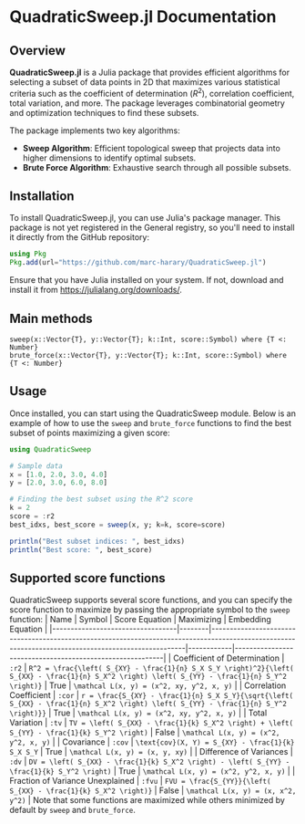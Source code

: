 # QuadraticSweep.jl Documentation

## Overview

**QuadraticSweep.jl** is a Julia package that provides efficient algorithms for selecting a subset of data points in 2D that maximizes various statistical criteria such as the coefficient of determination ($R^2$), correlation coefficient, total variation, and more. The package leverages combinatorial geometry and optimization techniques to find these subsets.

The package implements two key algorithms:
- **Sweep Algorithm**: Efficient topological sweep that projects data into higher dimensions to identify optimal subsets.
- **Brute Force Algorithm**: Exhaustive search through all possible subsets.

## Installation

To install QuadraticSweep.jl, you can use Julia's package manager. This package is not yet registered in the General registry, so you'll need to install it directly from the GitHub repository:

```julia
using Pkg
Pkg.add(url="https://github.com/marc-harary/QuadraticSweep.jl")
```

Ensure that you have Julia installed on your system. If not, download and install it from https://julialang.org/downloads/.

## Main methods
```@docs
sweep(x::Vector{T}, y::Vector{T}; k::Int, score::Symbol) where {T <: Number}
brute_force(x::Vector{T}, y::Vector{T}; k::Int, score::Symbol) where {T <: Number}
```

## Usage 
Once installed, you can start using the QuadraticSweep module. Below is an example of how to use the `sweep` and `brute_force` functions to find the best subset of points maximizing a given score:

```julia
using QuadraticSweep

# Sample data
x = [1.0, 2.0, 3.0, 4.0]
y = [2.0, 3.0, 6.0, 8.0]

# Finding the best subset using the R^2 score
k = 2
score = :r2
best_idxs, best_score = sweep(x, y; k=k, score=score)

println("Best subset indices: ", best_idxs)
println("Best score: ", best_score)
```

## Supported score functions
QuadraticSweep supports several score functions, and you can specify the score function to maximize by passing the appropriate symbol to the `sweep` function:
| Name                            | Symbol | Score Equation                                                                                                                                      | Maximizing | Embedding Equation                                       |
|----------------------------------|--------|-----------------------------------------------------------------------------------------------------------------------------------------------------|------------|----------------------------------------------------------|
| Coefficient of Determination     | `:r2`  | ``R^2 = \frac{\left( S_{XY} - \frac{1}{n} S_X S_Y \right)^2}{\left( S_{XX} - \frac{1}{n} S_X^2 \right) \left( S_{YY} - \frac{1}{n} S_Y^2 \right)}``  | True       | ``\mathcal L(x, y) = (x^2, xy, y^2, x, y)``               |
| Correlation Coefficient          | `:cor` | ``r = \frac{S_{XY} - \frac{1}{n} S_X S_Y}{\sqrt{\left( S_{XX} - \frac{1}{n} S_X^2 \right) \left( S_{YY} - \frac{1}{n} S_Y^2 \right)}}``             | True       | ``\mathcal L(x, y) = (x^2, xy, y^2, x, y)``               |
| Total Variation                  | `:tv`  | ``TV = \left( S_{XX} - \frac{1}{k} S_X^2 \right) + \left( S_{YY} - \frac{1}{k} S_Y^2 \right)``                                                      | False      | ``\mathcal L(x, y) = (x^2, y^2, x, y)``                   |
| Covariance                       | `:cov` | ``\text{cov}(X, Y) = S_{XY} - \frac{1}{k} S_X S_Y``                                                                                                 | True       | ``\mathcal L(x, y) = (x, y, xy)``                         |
| Difference of Variances          | `:dv`  | ``DV = \left( S_{XX} - \frac{1}{k} S_X^2 \right) - \left( S_{YY} - \frac{1}{k} S_Y^2 \right)``                                                      | True       | ``\mathcal L(x, y) = (x^2, y^2, x, y)``                   |
| Fraction of Variance Unexplained | `:fvu` | ``FVU = \frac{S_{YY}}{\left( S_{XX} - \frac{1}{k} S_X^2 \right)}``                                                                                  | False      | ``\mathcal L(x, y) = (x, x^2, y^2)``                      |
Note that some functions are maximized while others minimized by default by `sweep` and `brute_force`.
